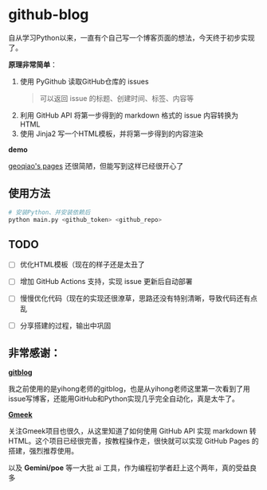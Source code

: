 # github-blog

自从学习Python以来，一直有个自己写一个博客页面的想法，今天终于初步实现了。

**原理非常简单**：

1. 使用 PyGithub 读取GitHub仓库的 issues 
    > 可以返回 issue 的标题、创建时间、标签、内容等
2. 利用 GitHub API 将第一步得到的 markdown 格式的 issue 内容转换为 HTML
3. 使用 Jinja2 写一个HTML模板，并将第一步得到的内容渲染

**demo**

[geoqiao's pages](https://geoqiao.github.io/)
还很简陋，但能写到这样已经很开心了

## 使用方法

```bash
# 安装Python、并安装依赖后
python main.py <github_token> <github_repo>
```

## TODO
- [ ] 优化HTML模板（现在的样子还是太丑了
- [ ] 增加 GitHub Actions 支持，实现 issue 更新后自动部署
- [ ] 慢慢优化代码（现在的实现还很潦草，思路还没有特别清晰，导致代码还有点乱
- [ ] 分享搭建的过程，输出中巩固


## 非常感谢：

**[gitblog](https://github.com/yihong0618/gitblog)**

我之前使用的是yihong老师的gitblog，也是从yihong老师这里第一次看到了用issue写博客，还能用GitHub和Python实现几乎完全自动化，真是太牛了。

**[Gmeek](https://github.com/Meekdai/Gmeek)**

关注Gmeek项目也很久，从这里知道了如何使用 GitHub API 实现 markdown 转 HTML。这个项目已经很完善，按教程操作走，很快就可以实现 GitHub Pages 的搭建，强烈推荐使用。

以及 **Gemini/poe** 等一大批 ai 工具，作为编程初学者赶上这个两年，真的受益良多